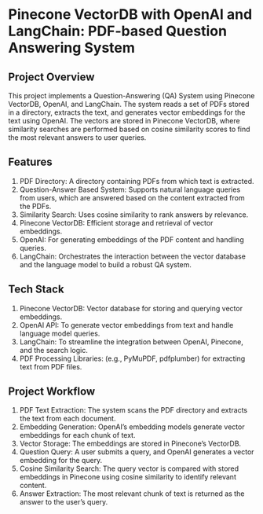 # Pinecone VectorDB with OpenAI and LangChain: PDF-based Question Answering System

## Project Overview
This project implements a Question-Answering (QA) System using Pinecone VectorDB, OpenAI, and LangChain. The system reads a set of PDFs stored in a directory, extracts the text, and generates vector embeddings for the text using OpenAI. The vectors are stored in Pinecone VectorDB, where similarity searches are performed based on cosine similarity scores to find the most relevant answers to user queries.

## Features
1. PDF Directory: A directory containing PDFs from which text is extracted.
2. Question-Answer Based System: Supports natural language queries from users, which are answered based on the content extracted from the PDFs.
3. Similarity Search: Uses cosine similarity to rank answers by relevance.
4. Pinecone VectorDB: Efficient storage and retrieval of vector embeddings.
5. OpenAI: For generating embeddings of the PDF content and handling queries.
6. LangChain: Orchestrates the interaction between the vector database and the language model to build a robust QA system.

## Tech Stack
1. Pinecone VectorDB: Vector database for storing and querying vector embeddings.
2. OpenAI API: To generate vector embeddings from text and handle language model queries.
3. LangChain: To streamline the integration between OpenAI, Pinecone, and the search logic.
4. PDF Processing Libraries: (e.g., PyMuPDF, pdfplumber) for extracting text from PDF files.

## Project Workflow
1. PDF Text Extraction: The system scans the PDF directory and extracts the text from each document.
2. Embedding Generation: OpenAI’s embedding models generate vector embeddings for each chunk of text.
3. Vector Storage: The embeddings are stored in Pinecone’s VectorDB.
4. Question Query: A user submits a query, and OpenAI generates a vector embedding for the query.
5. Cosine Similarity Search: The query vector is compared with stored embeddings in Pinecone using cosine similarity to identify relevant content.
6. Answer Extraction: The most relevant chunk of text is returned as the answer to the user’s query.
